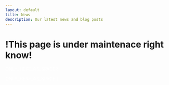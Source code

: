 ```yaml
---
layout: default
title: News
description: Our latest news and blog posts
---
```


# **!This page is under maintenace right know!**
<!--The code below is only used as spacer-->
<html>
  <p style="color:white;">ONLY_HERE_AS_SPACER</p>
</html><!--The code below is only used as spacer-->
<html>
  <p style="color:white;">ONLY_HERE_AS_SPACER</p>
</html>